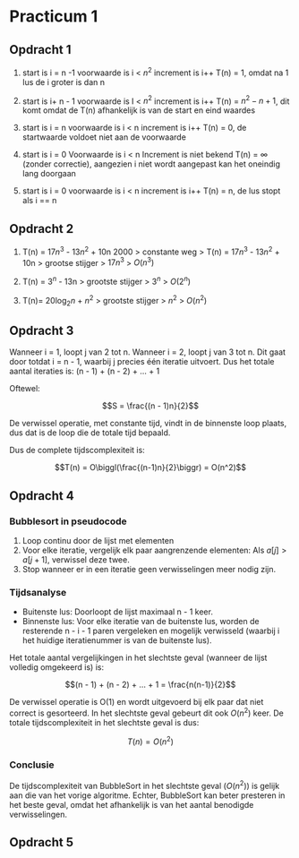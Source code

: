 # Practicum 1

## Opdracht 1

1. start is i = n -1
   voorwaarde is i < $n^2$
   increment is i++
   T(n) = 1, omdat na 1 lus de i groter is dan n

2. start is i+ n - 1
   voorwaarde is I < $n^2$
   increment is i++
   T(n) = $n^2 - n + 1$, dit komt omdat de T(n) afhankelijk is van de start en eind waardes

3. start is i = n
   voorwaarde is i < n
   increment is i++
   T(n) = 0, de startwaarde voldoet niet aan de voorwaarde

4. start is i = 0
   Voorwaarde is i < n
   Increment is niet bekend
   T(n) = ∞ (zonder correctie), aangezien i niet wordt aangepast kan het oneindig lang doorgaan

5. start is i = 0
   voorwaarde is i < n
   increment is i++
   T(n) = n, de lus stopt als i == n

## Opdracht 2

1. T(n) = $17n^3$ - $13n^2$ + 10n 2000 > constante weg > T(n) = $17n^3$ - $13n^2$ + 10n > grootse stijger > $17n^3$ >  $O(n^3)$

2. T(n) = $3^n$ - 13n > grootste stijger > $3^n$ > $O(2^n)$

3. T(n)= $20\log_2 n$ + $n^2$ > grootste stijger > $n^2$ > $O(n^2)$

## Opdracht 3

Wanneer i = 1, loopt j van 2 tot n. Wanneer i = 2, loopt j van 3 tot n. Dit gaat door totdat i = n - 1, waarbij j precies één iteratie uitvoert.
Dus het totale aantal iteraties is:
(n - 1) + (n - 2) + ... + 1

Oftewel:

$$S = \frac{(n - 1)n}{2}$$

De verwissel operatie, met constante tijd, vindt in de binnenste loop plaats, dus dat is de loop die de totale tijd bepaald.

Dus de complete tijdscomplexiteit is:

$$T(n) = O\biggl(\frac{(n-1)n}{2}\biggr) = O(n^2)$$

## Opdracht 4

### Bubblesort in pseudocode

1. Loop continu door de lijst met elementen
2. Voor elke iteratie, vergelijk elk paar aangrenzende elementen:
   Als $a[j] > a[j+1]$, verwissel deze twee.
3. Stop wanneer er in een iteratie geen verwisselingen meer nodig zijn.

### Tijdsanalyse
- Buitenste lus: Doorloopt de lijst maximaal n - 1 keer.
- Binnenste lus: Voor elke iteratie van de buitenste lus, worden de resterende n - i - 1 paren vergeleken en mogelijk verwisseld (waarbij i het huidige iteratienummer is van de buitenste lus).

Het totale aantal vergelijkingen in het slechtste geval (wanneer de lijst volledig omgekeerd is) is:

$$(n - 1) + (n - 2) + ... + 1 = \frac{n(n-1)}{2}$$

De verwissel operatie is O(1) en wordt uitgevoerd bij elk paar dat niet correct is gesorteerd. In het slechtste geval gebeurt dit ook $O(n^2)$ keer.
De totale tijdscomplexiteit in het slechtste geval is dus:

$$T(n) = O(n^2)$$

### Conclusie

De tijdscomplexiteit van BubbleSort in het slechtste geval $(O(n^2))$ is gelijk aan die van het vorige algoritme. Echter, BubbleSort kan beter presteren in het beste geval, omdat het afhankelijk is van het aantal benodigde verwisselingen.

## Opdracht 5
